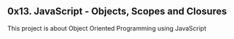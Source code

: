## 0x13. JavaScript - Objects, Scopes and Closures
This project is about Object Oriented Programming using JavaScript
